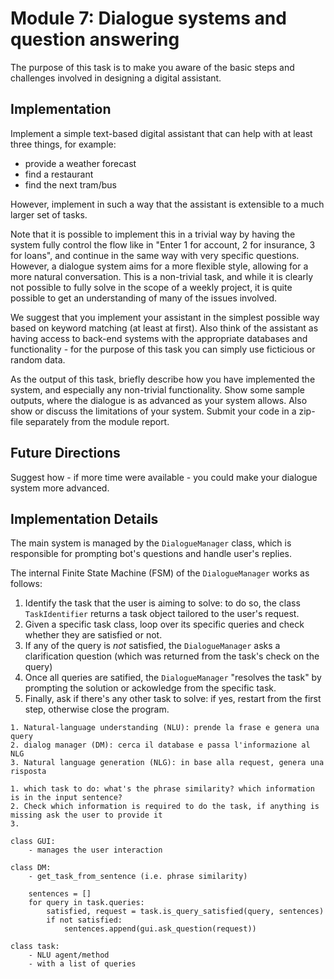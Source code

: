 # Module 7: Dialogue systems and question answering

The purpose of this task is to make you aware of the basic steps and challenges involved in designing a digital assistant.

## Implementation

Implement a simple text-based digital assistant that can help with at least three things, for example:

* provide a weather forecast
* find a restaurant
* find the next tram/bus

However, implement in such a way that the assistant is extensible to a much larger set of tasks.

Note that it is possible to implement this in a trivial way by having the system fully control the flow like in "Enter 1 for account, 2 for insurance, 3 for loans", and continue in the same way with very specific questions. However, a dialogue system aims for a more flexible style, allowing for a more natural conversation. This is a non-trivial task, and while it is clearly not possible to fully solve in the scope of a weekly project, it is quite possible to get an understanding of many of the issues involved.

We suggest that you implement your assistant in the simplest possible way based on keyword matching (at least at first). Also think of the assistant as having access to back-end systems with the appropriate databases and functionality - for the purpose of this task you can simply use ficticious or random data.

As the output of this task, briefly describe how you have implemented the system, and especially any non-trivial functionality. Show some sample outputs, where the dialogue is as advanced as your system allows. Also show or discuss the limitations of your system. Submit your code in a zip-file separately from the module report.

## Future Directions

Suggest how - if more time were available - you could make your dialogue system more advanced.

## Implementation Details

The main system is managed by the `DialogueManager` class, which is responsible for prompting bot's questions and handle user's replies.

The internal Finite State Machine (FSM) of the `DialogueManager` works as follows:
1. Identify the task that the user is aiming to solve: to do so, the class `TaskIdentifier` returns a task object tailored to the user's request.
2. Given a specific task class, loop over its specific queries and check whether they are satisfied or not.
3. If any of the query is _not_ satisfied, the `DialogueManager` asks a clarification question (which was returned from the task's check on the query)
4. Once all queries are satified, the `DialogueManager` "resolves the task" by prompting the solution or ackowledge from the specific task.
5. Finally, ask if there's any other task to solve: if yes, restart from the first step, otherwise close the program.

```
1. Natural-language understanding (NLU): prende la frase e genera una query
2. dialog manager (DM): cerca il database e passa l'informazione al NLG
3. Natural language generation (NLG): in base alla request, genera una risposta

1. which task to do: what's the phrase similarity? which information is in the input sentence?
2. Check which information is required to do the task, if anything is missing ask the user to provide it
3. 

class GUI:
	- manages the user interaction

class DM:
	- get_task_from_sentence (i.e. phrase similarity)

	sentences = []
	for query in task.queries:
		satisfied, request = task.is_query_satisfied(query, sentences)
		if not satisfied:
			sentences.append(gui.ask_question(request))

class task:
	- NLU agent/method
	- with a list of queries
```